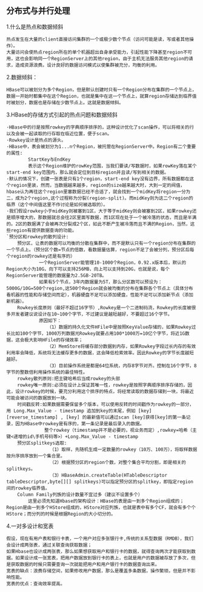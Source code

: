 ## 分布式与并行处理

1.什么是热点和数据倾斜

    热点发生在大量的client直接访问集群的一个或极少数个节点（访问可能是读，写或者其他操作）。
    大量访问会使热点region所在的单个机器超出自身承受能力，引起性能下降甚至region不可用，这也会影响同一个RegionServer上的其他region，由于主机无法服务其他region的请求，造成资源浪费。设计良好的数据访问模式以使集群被充分，均衡的利用。


2.数据倾斜：

    HBase可以被划分为多个Region，但是默认创建时只有一个Region分布在集群的一个节点上，数据一开始时都集中在这个Region，也就是集中在这一个节点上，就算region存储达到临界值时被划分，数据也是存储在少数节点上。这就是数据倾斜。

3.HBase的存储方式引起的热点问题和数据倾斜

    ·HBase中的行是按照rowkey的字典顺序排序的，这种设计优化了scan操作，可以将相关的行以及会被一起读取的行存取在临近位置，便于scan。
    ·Rowkey设计是热点的源头。
    ·HBase中，表会被划分为1...n个Region，被托管在RegionServer中。Region有二个重要的属性:
            StartKey与EndKey
            表示这个Region维护的rowKey范围，当我们要读/写数据时，如果rowKey落在某个start-end key范围内，那么就会定位到目标region并且读/写到相关的数据。
    ·默认的情况下，创建一张表是只有1个region，start-end key没有边界，所有数据都在这个region里装，然而，当数据越来越多，region的size越来越大时，大到一定的阀值，hbase认为再往这个region里塞数据已经不合适了，就会找到一个midKey将region一分为二，成为2个region,这个过程称为分裂(region-split)。而midKey则为这二个region的临界（这个中间值这里不作讨论是如何被选取的）。
    ·我们假设rowkey小于midKey则被塞到1区，大于等于midKey则会被塞到2区，如果rowkey还是顺序增大的，那数据就总会往2区里面写数据，而1区现在处于一个被冷落的状态，而且是半满的。2区的数据满了会被再次分裂成2个区，如此不断产生被冷落而且不满的Region，当然，这些region有提供数据查询的功能。
    `预分区和rowkey的散列设计:
        预分区，让表的数据可以均衡的分散在集群中，而不是默认只有一个region分布在集群的一个节点上。（预分区个数=节点的倍数，看数据量估算，region不足了会被分列，预分区后每个region的rowkey还是有序的）
                一个RegionServer能管理10-1000个Region，0.92.x版本后，默认的Region大小为10G，向下可以支持256MB，向上可以支持到20G，也就是说，每个RegionServer能管理的数据量为2.5GB-20TB。
                如果有5个节点，3年内数据量为5T，那么分区数可以预设为：5000G/10G=500个region,这500个Region就会被均衡的分布在集群各个节点上（具体分布看机器的性能和存储空间而定），机器硬盘不足可以添加硬盘，性能不足可以添加新节点（添加新机器）。
        Rowkey长度原则（最好不超过16字节）,Rowkey是一个二进制码流，Rowkey的长度被很多开发者建议说设计在10~100个字节，不过建议是越短越好，不要超过16个字节。
                原因如下：
                   （1）数据的持久化文件HFile中是按照KeyValue存储的，如果Rowkey过长比如100个字节，1000万列数据光Rowkey就要占用100*1000万=10亿个字节，将近1G数据，这会极大影响HFile的存储效率；
                   （2）MemStore将缓存部分数据到内存，如果Rowkey字段过长内存的有效利用率会降低，系统将无法缓存更多的数据，这会降低检索效率。因此Rowkey的字节长度越短越好。
                   （3）目前操作系统是都是64位系统，内存8字节对齐。控制在16个字节，8字节的整数倍利用操作系统的最佳特性。
        rowkey散列原则:把主键哈希后当成rowkey的头部
        rowkey唯一原则:必须在设计上保证其唯一性，rowkey是按照字典顺序排序存储的，因此，设计rowkey的时候，要充分利用这个排序的特点，将经常读取的数据存储到一块，将最近可能会被访问的数据放到一块。
        时间戳反转:如果数据需要保留多个版本，可以使用反转的时间戳作为rowkey的一部分，用 Long.Max_Value - timestamp 追加到key的末尾，例如 [key][reverse_timestamp] , [key] 的最新值可以通过scan [key]获得[key]的第一条记录，因为HBase中rowkey是有序的，第一条记录是最后录入的数据。
                  整个rowkey（timestamp并不是必要的，视业务而定）,rowkey=哈希（主键<递增的id\手机号码等>）+Long.Max_Value - timestamp
        预分区splitkeys选取:
                    （1）取样，先随机生成一定数量的rowkey（10万、100万），将取样数据按升序排序放到一个集合里。
                    （2）根据预分区的region个数，对整个集合平均分割，即是相关的splitkeys。
                    （3）HBaseAdmin.createTable(HTableDescriptor tableDescriptor,byte[][] splitkeys)可以指定预分区的splitkey，即指定region间的rowkey临界值。
        Column Family列族的设计数量不宜过多（建议不设置多个）
            这里必须先知道Hbase的架构设计：HBase的表是由一到多个Region组成的；Region是由一到多个HStore组成的，HStore对应列族，也就是表中有多个CF，就会有多个个HStore；而分列的时候是根据Region的大小切分的。

4.一对多设计和宽表

    假设，现在有用户表和银行卡表，一个用户对应多张银行卡,传统的关系型数据（RMDB），我们会设计成两张表，通过关联查询获取数据；
    如果Hbase也设计成两张表，那么如果想获取用户和银行卡的数据，就得查询两次才能获取到数据。如果设计成一张宽表，把用户数据放到银行卡的表上，也就是用户的数据被存放了多次，但是获取数据的时候只需要查询一次就能把用户和用户银行卡的数据查询出来。
    宽表的缺点：浪费存储空间，如果修改用户数据，那么是覆盖多条数据，操作繁琐，但是并不影响性能。
    宽表的优点：查询效率提高。